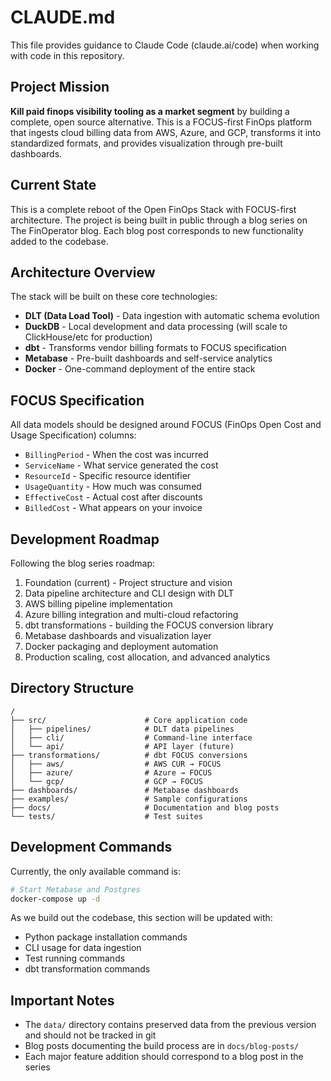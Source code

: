 # CLAUDE.md

This file provides guidance to Claude Code (claude.ai/code) when working with code in this repository.

## Project Mission

**Kill paid finops visibility tooling as a market segment** by building a complete, open source alternative. This is a FOCUS-first FinOps platform that ingests cloud billing data from AWS, Azure, and GCP, transforms it into standardized formats, and provides visualization through pre-built dashboards.

## Current State

This is a complete reboot of the Open FinOps Stack with FOCUS-first architecture. The project is being built in public through a blog series on The FinOperator blog. Each blog post corresponds to new functionality added to the codebase.

## Architecture Overview

The stack will be built on these core technologies:
- **DLT (Data Load Tool)** - Data ingestion with automatic schema evolution
- **DuckDB** - Local development and data processing (will scale to ClickHouse/etc for production)
- **dbt** - Transforms vendor billing formats to FOCUS specification
- **Metabase** - Pre-built dashboards and self-service analytics
- **Docker** - One-command deployment of the entire stack

## FOCUS Specification

All data models should be designed around FOCUS (FinOps Open Cost and Usage Specification) columns:
- `BillingPeriod` - When the cost was incurred
- `ServiceName` - What service generated the cost
- `ResourceId` - Specific resource identifier
- `UsageQuantity` - How much was consumed
- `EffectiveCost` - Actual cost after discounts
- `BilledCost` - What appears on your invoice

## Development Roadmap

Following the blog series roadmap:
1. Foundation (current) - Project structure and vision
2. Data pipeline architecture and CLI design with DLT
3. AWS billing pipeline implementation
4. Azure billing integration and multi-cloud refactoring
5. dbt transformations - building the FOCUS conversion library
6. Metabase dashboards and visualization layer
7. Docker packaging and deployment automation
8. Production scaling, cost allocation, and advanced analytics

## Directory Structure

```
/
├── src/                      # Core application code
│   ├── pipelines/            # DLT data pipelines
│   ├── cli/                  # Command-line interface
│   └── api/                  # API layer (future)
├── transformations/          # dbt FOCUS conversions
│   ├── aws/                  # AWS CUR → FOCUS
│   ├── azure/                # Azure → FOCUS
│   └── gcp/                  # GCP → FOCUS
├── dashboards/               # Metabase dashboards
├── examples/                 # Sample configurations
├── docs/                     # Documentation and blog posts
└── tests/                    # Test suites
```

## Development Commands

Currently, the only available command is:
```bash
# Start Metabase and Postgres
docker-compose up -d
```

As we build out the codebase, this section will be updated with:
- Python package installation commands
- CLI usage for data ingestion
- Test running commands
- dbt transformation commands

## Important Notes

- The `data/` directory contains preserved data from the previous version and should not be tracked in git
- Blog posts documenting the build process are in `docs/blog-posts/`
- Each major feature addition should correspond to a blog post in the series